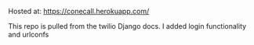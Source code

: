 Hosted at:
https://conecall.herokuapp.com/

This repo is pulled from the twilio Django docs. I added login functionality and urlconfs
